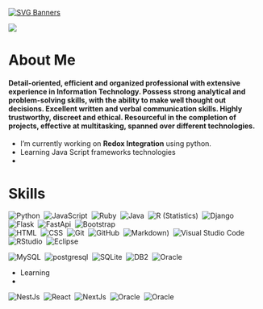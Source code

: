 [![SVG Banners](https://svg-banners.vercel.app/api?type=glitch&text1=Brijesh%20Soni&width=800&height=100)](https://github.com/ibrijeshsoni)

<a href="#"><img src="https://readme-typing-svg.herokuapp.com?lines=Full+Stack+Web+Developer;Always%20learning%20new%20things;Software%20Engineer%20at%20Planfirma&center=true&width=500&height=50"></a>

# About Me
#### Detail-oriented, efficient and organized professional with extensive experience in Information Technology. Possess strong analytical and problem-solving skills, with the ability to make well thought out decisions. Excellent written and verbal communication skills. Highly trustworthy, discreet and ethical. Resourceful in the completion of projects, effective at multitasking, spanned over different technologies.

- I’m currently working on **Redox Integration** using python.
- Learning Java Script frameworks technologies
- 

# Skills 
![Python](https://img.shields.io/badge/-Python-05122A?style=flat&logo=python)&nbsp;
![JavaScript](https://img.shields.io/badge/-JavaScript-05122A?style=flat&logo=javascript)&nbsp;
![Ruby](https://img.shields.io/badge/-Ruby-05122A?style=flat&logo=Ruby)&nbsp;
![Java](https://img.shields.io/badge/-Java-05122A?style=flat&logo=Java&logoColor=FFA518)&nbsp;
![R (Statistics)](https://img.shields.io/badge/-R-05122A?style=flat&logo=R&logoColor=276DC3)&nbsp;
![Django](https://img.shields.io/badge/-Django-05122A?style=flat&logo=django&logoColor=092E20)&nbsp;
![Flask](https://img.shields.io/badge/-Flask-05122A?style=flat&logo=flask)&nbsp;
![FastApi](https://img.shields.io/badge/-FastApi-05122A?style=flat&logo=FastApi&logoColor=092E20)&nbsp;
![Bootstrap](https://img.shields.io/badge/-Bootstrap-05122A?style=flat&logo=bootstrap&logoColor=563D7C)\
![HTML](https://img.shields.io/badge/-HTML-05122A?style=flat&logo=HTML5)&nbsp;
![CSS](https://img.shields.io/badge/-CSS-05122A?style=flat&logo=CSS3&logoColor=1572B6)&nbsp;
![Git](https://img.shields.io/badge/-Git-05122A?style=flat&logo=git)&nbsp;
![GitHub](https://img.shields.io/badge/-GitHub-05122A?style=flat&logo=github)&nbsp;
![Markdown](https://img.shields.io/badge/-Markdown-05122A?style=flat&logo=markdown))&nbsp;
![Visual Studio Code](https://img.shields.io/badge/-Visual%20Studio%20Code-05122A?style=flat&logo=visual-studio-code&logoColor=007ACC)&nbsp;
![RStudio](https://img.shields.io/badge/-RStudio-05122A?style=flat&logo=rstudio)&nbsp;
![Eclipse](https://img.shields.io/badge/-Eclipse-05122A?style=flat&logo=eclipse-ide&logoColor=2C2255)

![MySQL](https://img.shields.io/badge/-MySQL-05122A?style=flat&logo=MySQL&logoColor=4479A1)&nbsp;
![postgresql](https://img.shields.io/badge/-PostgreSQL-05122A?style=flat&logo=postgresql&logoColor=0277bd)&nbsp;
![SQLite](https://img.shields.io/badge/-SQLite-05122A?style=flat&logo=SQLite&logoColor=7CC8EE)&nbsp;
![DB2](https://img.shields.io/badge/-DB2-05122A?style=flat&logo=DB2&logoColor=2C2255)&nbsp;
![Oracle](https://img.shields.io/badge/-Oracle-05122A?style=flat&logo=Oracle&logoColor=EA1B22)&nbsp;

- Learning
- 
![NestJs](https://img.shields.io/badge/-NestJs-05122A?style=flat&logo=NestJs&logoColor=EA1B22)&nbsp;
![React](https://img.shields.io/badge/-React-05122A?style=flat&logo=React&logoColor=61DBFB)&nbsp;
![NextJs](https://img.shields.io/badge/-NextJs-05122A?style=flat&logo=NextJs&logoColor=EA1B22)&nbsp;
![Oracle](https://img.shields.io/badge/-Oracle-05122A?style=flat&logo=Oracle&logoColor=EA1B22)&nbsp;
![Oracle](https://img.shields.io/badge/-Oracle-05122A?style=flat&logo=Oracle&logoColor=EA1B22)&nbsp;
  
  
  
